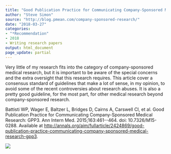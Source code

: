```yaml
---
title: "Good Publication Practice for Communicating Company-Sponsored Medical Research: GPP3"
author: "Steve Simon"
source: "http://blog.pmean.com/company-sponsored-research/"
date: "2018-03-27"
categories:
- "*Recommendation"
- 2018
- Writing research papers
output: html_document
page_update: partial
---
```


Very little of my research fits into the category of company-sponsored
medical research, but it is important to be aware of the special
concerns and the extra oversight that this research requires. This
article cover a consensus standard of guidelines that make a lot of
sense, in my opinion, to avoid some of the recent controversies about
research abuses. It is also a pretty good guideline, for the most part,
for other medical research beyond company-sponsored
research.

<!---More--->

Battisti WP, Wager E, Baltzer L, Bridges D, Cairns A, Carswell CI, et
al. Good Publication Practice for Communicating Company-Sponsored
Medical Research: GPP3. Ann Intern Med. 2015;163:461--464. doi:
10.7326/M15-0288. Available at
<http://annals.org/aim/fullarticle/2424869/good-publication-practice-communicating-company-sponsored-medical-research-gpp3>.

![](http://www.pmean.com/new-images/18/company-sponsored-research01.png)




